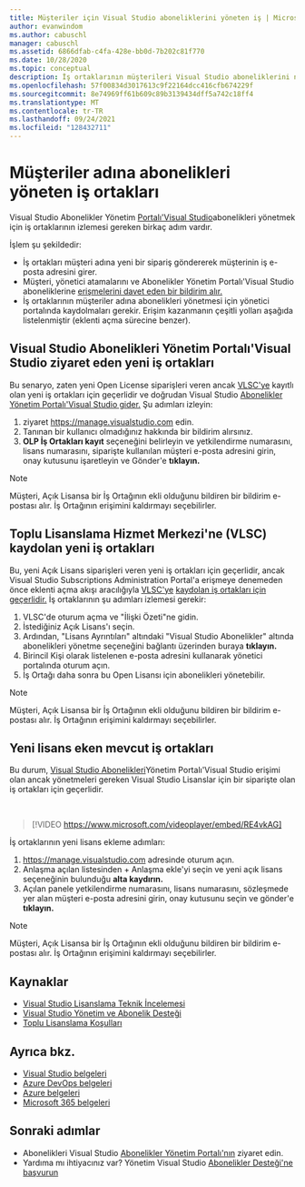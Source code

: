 ```yaml
---
title: Müşteriler için Visual Studio aboneliklerini yöneten iş | Microsoft Docs
author: evanwindom
ms.author: cabuschl
manager: cabuschl
ms.assetid: 6866dfab-c4fa-428e-bb0d-7b202c81f770
ms.date: 10/28/2020
ms.topic: conceptual
description: İş ortaklarının müşterileri Visual Studio aboneliklerini nasıl yöneteceklerini öğrenin.
ms.openlocfilehash: 57f00834d3017613c9f22164dcc416cfb674229f
ms.sourcegitcommit: 8e74969ff61b609c89b3139434dff5a742c18ff4
ms.translationtype: MT
ms.contentlocale: tr-TR
ms.lasthandoff: 09/24/2021
ms.locfileid: "128432711"
---
```

# <a name="partners-managing-subscriptions-on-behalf-of-customers"></a>Müşteriler adına abonelikleri yöneten iş ortakları
Visual Studio Abonelikler Yönetim [Portalı'Visual Studio](https://manage.visualstudio.com)abonelikleri yönetmek için iş ortaklarının izlemesi gereken birkaç adım vardır. 

İşlem şu şekildedir:
- İş ortakları müşteri adına yeni bir sipariş göndererek müşterinin iş e-posta adresini girer.
- Müşteri, yönetici atamalarını ve Abonelikler Yönetim Portalı'Visual Studio aboneliklerine [erişmelerini davet eden bir bildirim alır.](https://manage.visualstudio.com)
- İş ortaklarının müşteriler adına abonelikleri yönetmesi için yönetici portalında kaydolmaları gerekir. Erişim kazanmanın çeşitli yolları aşağıda listelenmiştir (eklenti açma sürecine benzer).

## <a name="new-partners-visiting-the-visual-studio-subscriptions-administration-portal-directly"></a>Visual Studio Abonelikleri Yönetim Portalı'Visual Studio ziyaret eden yeni iş ortakları
Bu senaryo, zaten yeni Open License siparişleri veren ancak [VLSC'ye](https://www.microsoft.com/Licensing/servicecenter/default.aspx) kayıtlı olan yeni iş ortakları için geçerlidir ve doğrudan Visual Studio [Abonelikler Yönetim Portalı'Visual Studio gider.](https://manage.visualstudio.com)  Şu adımları izleyin:
1. ziyaret <https://manage.visualstudio.com> edin.
1. Tanınan bir kullanıcı olmadığınız hakkında bir bildirim alırsınız.
1. **OLP İş Ortakları kayıt** seçeneğini belirleyin ve yetkilendirme numarasını, lisans numarasını, siparişte kullanılan müşteri e-posta adresini girin, onay kutusunu işaretleyin ve Gönder'e **tıklayın.**

> [!NOTE]
> Müşteri, Açık Lisansa bir İş Ortağının ekli olduğunu bildiren bir bildirim e-postası alır. İş Ortağının erişimini kaldırmayı seçebilirler.

## <a name="new-partners-who-register-on-the-volume-licensing-service-center-vlsc"></a>Toplu Lisanslama Hizmet Merkezi'ne (VLSC) kaydolan yeni iş ortakları

Bu, yeni Açık Lisans siparişleri veren yeni iş ortakları için geçerlidir, ancak Visual Studio Subscriptions Administration Portal'a erişmeye denemeden önce eklenti açma akışı aracılığıyla [VLSC'ye](https://www.microsoft.com/Licensing/servicecenter/default.aspx) [kaydolan iş ortakları için geçerlidir.](https://manage.visualstudio.com) İş ortaklarının şu adımları izlemesi gerekir:
1. VLSC'de oturum açma ve "İlişki Özeti"ne gidin.
1. İstediğiniz Açık Lisans'ı seçin.
1. Ardından, "Lisans Ayrıntıları" altındaki "Visual Studio Abonelikler" altında abonelikleri yönetme seçeneğini bağlantı üzerinden buraya **tıklayın.**
1. Birincil Kişi olarak listelenen e-posta adresini kullanarak yönetici portalında oturum açın.
1. İş Ortağı daha sonra bu Open Lisansı için abonelikleri yönetebilir.

> [!NOTE]
> Müşteri, Açık Lisansa bir İş Ortağının ekli olduğunu bildiren bir bildirim e-postası alır. İş Ortağının erişimini kaldırmayı seçebilirler.

## <a name="existing-partners-adding-a-new-license"></a>Yeni lisans eken mevcut iş ortakları
Bu durum, [Visual Studio Abonelikleri](https://manage.visualstudio.com)Yönetim Portalı'Visual Studio erişimi olan ancak yönetmeleri gereken Visual Studio Lisanslar için bir siparişte olan iş ortakları için geçerlidir.  

<br> 

> [!VIDEO https://www.microsoft.com/videoplayer/embed/RE4vkAG]

İş ortaklarının yeni lisans ekleme adımları:
1. <https://manage.visualstudio.com> adresinde oturum açın.
1. Anlaşma açılan listesinden + Anlaşma ekle'yi seçin ve yeni açık lisans seçeneğinin bulunduğu **alta kaydırın.**
1. Açılan panele yetkilendirme numarasını, lisans numarasını, sözleşmede yer alan müşteri e-posta adresini girin, onay kutusunu seçin ve gönder'e **tıklayın.**

> [!NOTE]
> Müşteri, Açık Lisansa bir İş Ortağının ekli olduğunu bildiren bir bildirim e-postası alır. İş Ortağının erişimini kaldırmayı seçebilirler.


## <a name="resources"></a>Kaynaklar
- [Visual Studio Lisanslama Teknik İncelemesi](https://aka.ms/vslicensing)
- [Visual Studio Yönetim ve Abonelik Desteği](https://aka.ms/vsadminhelp)
- [Toplu Lisanslama Koşulları](https://www.microsoft.com/licensing/product-licensing/products.aspx)

## <a name="see-also"></a>Ayrıca bkz.
- [Visual Studio belgeleri](/visualstudio/)
- [Azure DevOps belgeleri](/azure/devops/)
- [Azure belgeleri](/azure/)
- [Microsoft 365 belgeleri](/microsoft-365/)

## <a name="next-steps"></a>Sonraki adımlar
- Abonelikleri Visual Studio [Abonelikler Yönetim Portalı'nın](https://manage.visualstudio.com) ziyaret edin.
- Yardıma mı ihtiyacınız var? Yönetim Visual Studio [Abonelikler Desteği'ne başvurun](https://visualstudio.microsoft.com/support/support-overview-vs)